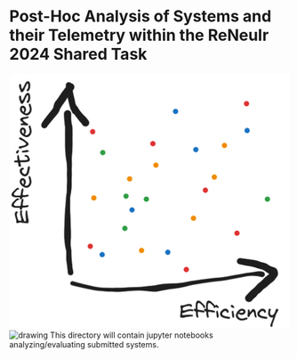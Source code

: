 # Post-Hoc Analysis of Systems and their Telemetry within the ReNeuIr 2024 Shared Task

<img src="figures/conceptual-overview.png" alt="conceptual-overview" width="600"/>

<img src="drawing.jpg" alt="drawing" width="200"/>
This directory will contain jupyter notebooks analyzing/evaluating submitted systems.
